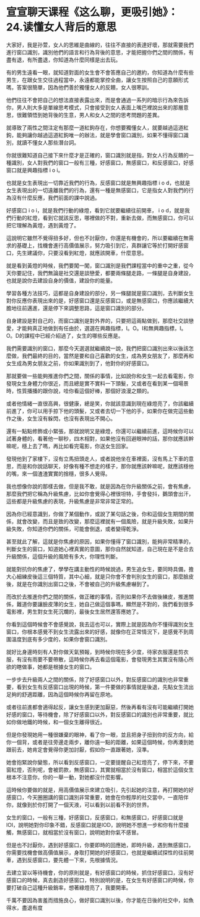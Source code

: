 # 宣宣聊天课程《这么聊，更吸引她》：24.读懂女人背后的意思

大家好，我是孙萱，女人的思維是曲線的，往往不直接的表達好壞，那就需要我們進行窗口識別，識別他們的語言和行為背後的意思，才能把握你們之間的關係，有盡有退，有所盡退，你知道為什麼同樣是出去玩。

有的男生遠看一眼，就知道對面的女生會不會答應自己的邀約，你知道為什麼有些男生，在跟女生交往過程當中，永遠都能掌控全曲，讓女生按照自己的意願形式嗎，答案很簡單，因為他們善於獨懂女人的反饋，女人很寒訓。

他們往往不會把自己的想法直接表露出來，而是會通過一系列的暗示行為來告訴你，男人則大多是單線思考模式，只會接受到女人表面上嘴巴裡說出來的那層意思，很難領悟到她背後的生意，男人和女人之間的思考問題的差異。

就導致了兩性之間注定有那麼一道紅鉤存在，你想要獨懂女人，就要越過這道紅鉤，能夠讓你越過這道紅鉤唯一的辦法，就是學會窗口識別，如果不懂得窗口識別，就讀不懂女人那些潛台詞。

你就很難知道自己接下來什麼才是正確的，窗口識別就是指，對女人行為反饋的一種識別，女人對我們的窗口一般有三種，好感窗口，無感窗口，和反感窗口，好感窗口就是興趣指標 i  o i。

也就是女生表現出一切靠近我們的行為，反感窗口就是無興趣指標 i  o  d，也就是女生表現出的一切遠離我們的行為，還有一種是無感窗口，它是指女人對我們的行為沒有什麼反應，我們前面的課中說過。

好感窗口 i  o i，就是我們行動的綠燈，看到它就要繼續往前開車， i  o  d，就是我們行動的紅燈，看到它就該反思，哪裡做的不對，重新去做，而無感窗口，你可以把它理解為黃燈，遇到黃燈了。

這說明它雖然不覺得扭多好，但也不討厭你，你還是有機會的，所以要繼續在無需求的基礎上，找機會進行高價值展示，努力吸引到它，真群讓它等於打開好感窗口，先生建議你，只要沒看到紅燈，就應該開車，什麼意思。

就是看到黃燈的時候，我們要闖一闖，窗口識別是我們課程當中的重中之重，從今天你要記住，我們無論是社交還是談戀愛，都要兩條腿走路，一條腿是自身建設，也就是說你去建設自身的價值，建設你的能量。

學習各種方法技巧，這都是自身建設的部分，另一條腿就是窗口識別，去判斷女生對你反應你表現出來的是，好感窗口還是反感窗口，或是無感窗口，你應該繼續大膽地往前邁進，還是停下來調整思路，這是窗口識別的部分。

自身建設是對自己的，而窗口識別是對外界的，只要把這兩點做到，那麼社交談戀愛，才能夠真正地做到有任由於，選選在興趣指標，I。O。I和無興趣指標，I。O。D的課程中已經介紹過了，女生的哪些反應是。

我們需要識別的窗口，那麼今天選選就繼續說一說，我們把窗口識別出來以後該怎麼做，我們最終的目的，當然是要和自己喜歡的女生，成為男女朋友了，那麼再和女生成為男女朋友之前，你如果識別到了，他對你的好感窗口。

那就要做一些能夠推進你們之間，關係的事情，比如說你和女生一起去看電影，你發現女生身體力你很近，而且總是實不實料一下頭髮，又或者在看到某一個場景時，性質播播的跟你說，哇你看這個好棒，那個好浪漫之類的。

或者他情緒一直很高興，很健康，總是笑，你就該意識到現在綠燈亮了，你該繼續前進了，你可以用手掠下他的頭髮，又或者去切一下他的手，如果你在做完這些動作之後，女生沒有躲閃，也沒有表現出不開心。

還有一點點修飾或小緊張，那就說明又是綠燈，你還可以繼續前進，這時候你可以試著身體的，看著他一聊秒，四木相對，如果他沒有回避眼神的話，那你就應該幹嘛呢，穩上去了嗎，再比如看完電影，你送女生回家。

發現他到了家樓下，沒有立馬扭頭走人，或者說他坐在車裡面，沒有馬上下車的意思，而是和你說話聊天，好像有種不想走的樣子，那你就應該幹嘛呢，就應該穩他的嘴，來一個渣渣實實的捨穩，很多人覺得。

我也想像你說的那樣去做，但是我不敢，就是因為在你升級關係之前，會有焦慮，那麼我們把它稱為升級焦慮，比如你會覺得心裡很坦特，手會發抖，鵝頭會出汗，這些都是升級焦慮的表現，升級焦慮是非常非常正常的。

因為你已經意識到，你做了某個動作，或說了某句話之後，你和這個女生期間的關係，就會改變，而且是致的改變，那麼這裡就有一個風險，就是升級失敗，如果升級失敗，你知道你們的關係，可能會倒退，或者變得乾淨。

甚至就此了解，這就是你焦慮的原因，如果你懂得了窗口識別，能夠非常精準的，判斷女生的窗口，知道她心裡真實的意圖，那你自然就知道，自己現在是不是合去升級關係，這個升級的風險有多大，你理性判斷。

就能對抗你的焦慮了，學學在講主動性的時候說過，男生追女生，要同時具備，擔大心細練皮後這三個特質，其中心細，就是只你會不會判別女生的窗口，那麼臉皮後，就是在你識別出窗口之後，不會被自己的升級焦慮嚇到了。

而改於去推進你們之間的關係，做正確的事情，否則如果你不去做後練皮，推進關係，難道你要讓臉皮薄的女生，她自己做這個事嗎，顯然是不對的，我們看到很多電影裡，男生對女生死沉爛的，最後女生居然還答應她了。

你看到這個時候會不會感覺說，我去這也可以，實際上就是因為你不懂得識別女生窗口，你根本感覺不到女生流露出來的好感，就像你在正常情況下，是感覺不到周圍溫度到底有多少度的，如果你會窗口識別。

就好比身邊時刻有人對你做天氣預報，到時候你現在多少度，待家衣服還是剪衣服，有沒有雨要不要帶散，這時候你再去看這個電影，會發現男生其實沒有隨心所欲的瞎做事，她都是根據女生的窗口。

一步步去升級兩人之間的關係，除了好感窗口以外，對反感窗口的識別也非常重要，看到女生有反感窗口出現的時候，第一件要做的事情就是後退，先點女生流出足夠的舒適距離，因為這個時候你再留在原地。

或者往前進都會適得起反，讓女生感到更加厭惡，然後再看有沒有可能繼續打開她好感的窗口，等待機會，除了好感窗口以外，對反感窗口的識別也非常重要，就比如你做地鐵的時候，和一個女生離得很近。

但是你發現她用一種很嫌棄的眼神，看了你一眼，並且把身子扭到你的反方向，給你一個背，或者是往旁邊走兩步，離你遠一點的距離，如果這個時候，你再湊到她跟前去，她肯定會覺得你更加討厭，假如你一直跟著她，沒準。

她會抱緊說你變態，所以看到反感窗口，一定要提醒自己紅燈亮了，停下來，不要窗紅燈，否則呢，會被罰款，無感窗口，其實就相當於沒有窗口，相當於這個女生根本不注意你，你的一舉一動，對她都沒什麼影響。

這時候你要做的就是，用高價值展示來建立吸引，先引起她的注意，再打開她的好感窗口，今天圈圈講的窗口識別非常重要，她會在你輕厚的社交當中，一直陪伴你，就像到於你打開了一個天液，可以看到以前看不到的世界。

女生的窗口，一般有三種，好感窗口，反感窗口，和無感窗口，好感窗口就是IOI，說明她對你印象不錯，反感窗口就是IOD，說明她不想進一步和你有什麼接觸，無感窗口，就相當於沒有窗口，說明她對你氣不感冒。

但是也不討厭你，遇到好感窗口，你要即時的回應她，即時升級，遇到無感窗口，你需要找機會做高價值展示，身取打開她的好感窗口，也就是繼續試探性的往前開車，遇到反感窗口，要先體一下來，先根據情況。

去建立習以等待機會，你的原則就是，有好感窗口的時候，抓住好感窗口，沒有好感窗口的時候，真去創造好感窗口，特別說明的是，在女生有好感窗口的時候，你要打破自己這種升級銷率，想著綠燈亮了，我要開車。

千萬不要因為害羞而措施良心，做好窗口識別以後，你才能在日後的社交中，如魚得水，盡退有度